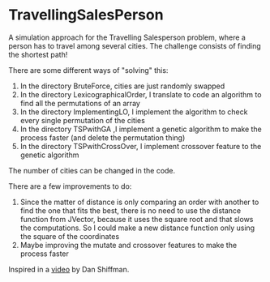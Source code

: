 # TravellingSalesPerson

A simulation approach for the Travelling Salesperson problem, where a person has to travel among several cities.
The challenge consists of finding the shortest path!

There are some different ways of "solving" this:
  1. In the directory BruteForce, cities are just randomly swapped
  2. In the directory LexicographicalOrder, I translate to code an algorithm to find all the permutations of an array
  3. In the directory ImplementingLO, I implement the algorithm to check every single permutation of the cities
  4. In the directory TSPwithGA ,I implement a genetic algorithm to make the process faster (and delete the permutation thing)
  5. In the directory TSPwithCrossOver, I implement crossover feature to the genetic algorithm
 
The number of cities can be changed in the code.

There are a few improvements to do:
  1. Since the matter of distance is only comparing an order with another to find the one that fits the best, there is no need to use the distance function from JVector, because it uses the square root and that slows the computations. So I could make a new distance function only using the square of the coordinates
  2. Maybe improving the mutate and crossover features to make the process faster

Inspired in a [video](https://www.youtube.com/watch?v=BAejnwN4Ccw) by Dan Shiffman.

